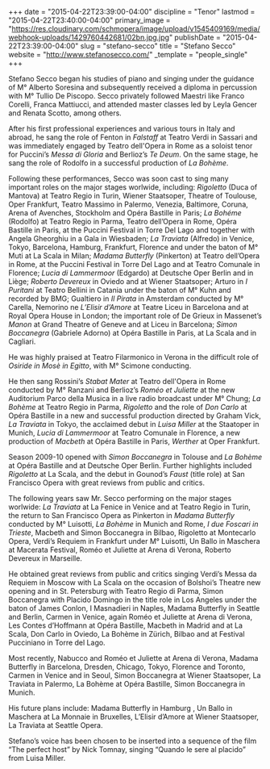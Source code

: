 +++
date = "2015-04-22T23:39:00-04:00"
discipline = "Tenor"
lastmod = "2015-04-22T23:40:00-04:00"
primary_image = "https://res.cloudinary.com/schmopera/image/upload/v1545409169/media/webhook-uploads/1429760442681/02bn.jpg.jpg"
publishDate = "2015-04-22T23:39:00-04:00"
slug = "stefano-secco"
title = "Stefano Secco"
website = "http://www.stefanosecco.com/"
_template = "people_single"
+++

Stefano Secco began his studies of piano and singing under the guidance of M° Alberto Soresina and subsequently received a diploma in percussion with M° Tullio De Piscopo. Secco privately followed Maestri like Franco Corelli, Franca Mattiucci, and attended master classes led by Leyla Gencer and Renata Scotto, among others.

After his first professional experiences and various tours in Italy and abroad, he sang the role of Fenton in *Falstaff* at Teatro Verdi in Sassari and was immediately engaged by Teatro dell'Opera in Rome as a soloist tenor for Puccini’s *Messa di Gloria* and Berlioz’s *Te Deum*. On the same stage, he sang the role of Rodolfo in a successful production of *La Bohème*.

Following these performances, Secco was soon cast to sing many important roles on the major stages worlwide, including: *Rigoletto* (Duca of Mantova) at Teatro Regio in Turin, Wiener Staatsoper, Theatre of Toulouse, Oper Frankfurt, Teatro Massimo in Palermo, Venezia, Baltimore, Coruna, Arena of Avenches, Stockholm and Opéra Bastille in Paris; *La Bohéme* (Rodolfo) at Teatro Regio in Parma, Teatro dell’Opera in Rome, Opéra Bastille in Paris, at the Puccini Festival in Torre Del Lago and together with Angela Gheorghiu in a Gala in Wiesbaden; *La Traviata* (Alfredo) in Venice, Tokyo, Barcelona, Hamburg, Frankfurt, Florence and under the baton of M° Muti at La Scala in Milan; *Madama Butterfly* (Pinkerton) at Teatro dell’Opera in Rome, at the Puccini Festival in Torre Del Lago and at Teatro Comunale in Florence; *Lucia di Lammermoor* (Edgardo) at Deutsche Oper Berlin and in Liège; *Roberto Devereux* in Oviedo and at Wiener Staatsoper; Arturo in *I Puritani* at Teatro Bellini in Catania under the baton of M° Kuhn and recorded by BMG; Gualtiero in *Il Pirata* in Amsterdam conducted by M° Carella, Nemorino ne *L’Elisir d’Amore* at Teatre Liceu in Barcelona and at Royal Opera House in London; the important role of De Grieux in Massenet’s *Manon* at Grand Theatre of Geneve and at Liceu in Barcelona; *Simon Boccanegra* (Gabriele Adorno) at Opéra Bastille in Paris, at La Scala and in Cagliari.

He was highly praised at Teatro Filarmonico in Verona in the difficult role of *Osiride in Mosè in Egitto*, with M° Scimone conducting.

He then sang Rossini’s *Stabat Mater* at Teatro dell'Opera in Rome conducted by M° Ranzani and Berlioz’s *Roméo et Juliette* at the new Auditorium Parco della Musica in a live radio broadcast under M° Chung; *La Bohème* at Teatro Regio in Parma, *Rigoletto* and the role of *Don Carlo* at Opéra Bastille in a new and successful production directed by Graham Vick, *La Traviata* in Tokyo, the acclaimed debut in *Luisa Miller* at the Staatoper in Munich, *Lucia di Lammermoor* at Teatro Comunale in Florence, a new production of *Macbeth* at Opéra Bastille in Paris, *Werther* at Oper Frankfurt.

Season 2009-10 opened with *Simon Boccanegra* in Tolouse and *La Bohème* at Opéra Bastille and at Deutsche Oper Berlin. Further highlights included *Rigoletto* at La Scala, and the debut in Gounod’s *Faust* (title role) at San Francisco Opera with great reviews from public and critics.

The following years saw Mr. Secco performing on the major stages worlwide: *La Traviata* at La Fenice in Venice and at Teatro Regio in Turin, the return to San Francisco Opera as Pinkerton in *Madama Butterfly* conducted by M° Luisotti, *La Bohème* in Munich and Rome, *I due Foscari in Trieste*, Macbeth and Simon Boccanegra in Bilbao, Rigoletto at Montecarlo Opera, Verdi’s Requiem in Frankfurt under M° Luisotti, Un Ballo in Maschera at Macerata Festival, Roméo et Juliette at Arena di Verona, Roberto Devereux in Marseille.

He obtained great reviews from public and critics singing Verdi’s Messa da Requiem in Moscow with La Scala on the occasion of Bolshoi’s Theatre new opening and in St. Petersburg with Teatro Regio di Parma, Simon Boccanegra with Placido Domingo in the title role in Los Angeles under the baton of James Conlon, I Masnadieri in Naples, Madama Butterfly in Seattle and Berlin, Carmen in Venice, again Roméo et Juliette at Arena di Verona, Les Contes d’Hoffmann at Opéra Bastille, Macbeth in Madrid and at La Scala, Don Carlo in Oviedo, La Bohème in Zürich, Bilbao and at Festival Pucciniano in Torre del Lago.

Most recently, Nabucco and Roméo et Juliette at Arena di Verona, Madama Butterfly in Barcelona, Dresden, Chicago, Tokyo, Florence and Toronto, Carmen in Venice and in Seoul, Simon Boccanegra at Wiener Staatsoper, La Traviata in Palermo, La Bohème at Opéra Bastille, Simon Boccanegra in Munich.

His future plans include: Madama Butterfly in Hamburg , Un Ballo in Maschera at La Monnaie in Bruxelles, L’Elisir d’Amore at Wiener Staatsoper, La Traviata at Seattle Opera.

Stefano’s voice has been chosen to be inserted into a sequence of the film “The perfect host” by Nick Tomnay, singing “Quando le sere al placido” from Luisa Miller.
